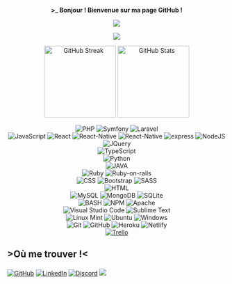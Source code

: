 <p align=center> <strong> >_ Bonjour ! Bienvenue sur ma page GitHub !</strong> <p>

<p align=center>  
  <img src='https://readme-typing-svg.herokuapp.com?color=%23D069F7&size=24&duration=4200&center=true&width=222&height=42&lines=Allan+THAMVONGS'>
<p>

<p align=center>  <strong>
<img src='https://komarev.com/ghpvc/?username=Allrito&color=blueviolet&style=plastic'>
</strong> <p>

<div>
  <p align="center">
    <img height=165 src="https://github-readme-streak-stats.herokuapp.com?user=Allrito&theme=radical&hide_border=true&date_format=j%20M%5B%20Y%5D&fire=DD2727&sideNums=BC2BFF&exclude_days=sun%2CSat" alt="GitHub Streak" />
    <img height=165  src="https://github-readme-stats-orcin-three-87.vercel.app/api?username=Allrito&include_all_commits=true&show_icons=true&theme=radical&hide_border=true" alt="GitHub Stats" />
  </p>
</div>


<p align='center'>
  <img alt='PHP' src='https://img.shields.io/badge/PHP-777BB4?style=for-the-badge&logo=php&logoColor=white'/>
  <img alt='Symfony' src='https://img.shields.io/badge/symfony-%23000000.svg?style=for-the-badge&logo=symfony&logoColor=white'/>
  <img alt='Laravel' src='https://img.shields.io/badge/laravel-%23FF2D20.svg?style=for-the-badge&logo=laravel&logoColor=white'/>
  <br>
  <img alt='JavaScript' src='https://img.shields.io/badge/JavaScript-F7DF1E?style=for-the-badge&logo=javascript&logoColor=black'/>
  <img alt='React' src='https://img.shields.io/badge/react-%2320232a.svg?style=for-the-badge&logo=react&logoColor=%2361DAFB'/>
  <img alt='React-Native' src='https://img.shields.io/badge/react_native-%2320232a.svg?style=for-the-badge&logo=react&logoColor=%2361DAFB'/>
  <img alt='React-Native' src='https://img.shields.io/badge/svelte-%23f1413d.svg?style=for-the-badge&logo=svelte&logoColor=white'/>
  <img alt='express' src='https://img.shields.io/badge/express.js-%23404d59.svg?style=for-the-badge&logo=express&logoColor=%2361DAFB'/>
  <img alt='NodeJS' src='https://img.shields.io/badge/node.js-6DA55F?style=for-the-badge&logo=node.js&logoColor=white'/>
  <img alt='JQuery' src='https://img.shields.io/badge/jquery-%230769AD.svg?style=for-the-badge&logo=jquery&logoColor=white'/>
  <br>
  <img alt='TypeScript' src='https://img.shields.io/badge/typescript-%23007ACC.svg?style=for-the-badge&logo=typescript&logoColor=white'/>
  <br>
  <img alt='Python' src='https://img.shields.io/badge/python-3670A0?style=for-the-badge&logo=python&logoColor=ffdd54'/>
  <br>
  <img alt='JAVA' src='https://img.shields.io/badge/java-%23ED8B00.svg?style=for-the-badge&logo=openjdk&logoColor=white'/>
  <br>
  <img alt='Ruby' src='https://img.shields.io/badge/ruby-%23CC342D.svg?style=for-the-badge&logo=ruby&logoColor=white'/>
  <img alt='Ruby-on-rails' src='https://img.shields.io/badge/rails-%23CC0000.svg?style=for-the-badge&logo=ruby-on-rails&logoColor=white'/>
  <br>
  <img alt='CSS' src='https://img.shields.io/badge/css3-%231572B6.svg?style=for-the-badge&logo=css3&logoColor=white'/>
  <img alt='Bootstrap' src='https://img.shields.io/badge/bootstrap-%23563D7C.svg?style=for-the-badge&logo=bootstrap&logoColor=white'/>
  <img alt='SASS' src='https://img.shields.io/badge/SASS-hotpink.svg?style=for-the-badge&logo=SASS&logoColor=white'/>
  <br>
  <img alt='HTML' src='https://img.shields.io/badge/html5-%23E34F26.svg?style=for-the-badge&logo=html5&logoColor=white'/>
  <br>
  <img alt='MySQL' src='https://img.shields.io/badge/mysql-%2300f.svg?style=for-the-badge&logo=mysql&logoColor=white'/>
  <img alt='MongoDB' src='https://img.shields.io/badge/MongoDB-%234ea94b.svg?style=for-the-badge&logo=mongodb&logoColor=white'/>
  <img alt='SQLite' src='https://img.shields.io/badge/sqlite-%2307405e.svg?style=for-the-badge&logo=sqlite&logoColor=white'/>
  <br>
  <img alt='BASH' src='https://img.shields.io/badge/bash-3776AB?style=for-the-badge&logo=linux&logoColor=white'/>
  <img alt='NPM' src='https://img.shields.io/badge/NPM-%23000000.svg?style=for-the-badge&logo=npm&logoColor=white'/>
  <img alt='Apache' src='https://img.shields.io/badge/apache-%23D42029.svg?style=for-the-badge&logo=apache&logoColor=white'/>
  <br>
  <img alt='Visual Studio Code' src='https://img.shields.io/badge/Visual%20Studio%20Code-0078d7.svg?style=for-the-badge&logo=visual-studio-code&logoColor=white'/>
  <img alt='Sublime Text' src='https://img.shields.io/badge/sublime_text-%23575757.svg?style=for-the-badge&logo=sublime-text&logoColor=important'/>
  <br>
  <img alt='Linux Mint' src='https://img.shields.io/badge/Linux%20Mint-87CF3E?style=for-the-badge&logo=Linux%20Mint&logoColor=white'/>
  <img alt='Ubuntu' src='https://img.shields.io/badge/Ubuntu-E95420?style=for-the-badge&logo=ubuntu&logoColor=white'/>
  <img alt='Windows' src='https://img.shields.io/badge/Windows-0078D6?style=for-the-badge&logo=windows&logoColor=white'/>
  <br>
  <img alt='Git' src='https://img.shields.io/badge/git-%23F05033.svg?style=for-the-badge&logo=git&logoColor=white'/>
  <img alt='GitHub' src='https://img.shields.io/badge/github-%23121011.svg?style=for-the-badge&logo=github&logoColor=white'/>
  <img alt='Heroku' src='https://img.shields.io/badge/heroku-%23430098.svg?style=for-the-badge&logo=heroku&logoColor=white'/>
  <img alt='Netlify' src='https://img.shields.io/badge/netlify-%23000000.svg?style=for-the-badge&logo=netlify&logoColor=#00C7B7'/>
  <br>
  <a href="https://trello.com/"><img alt='Trello' src='https://img.shields.io/badge/Trello-%23026AA7.svg?style=for-the-badge&logo=Trello&logoColor=white'/></a>
  </p>

## <p><strong>>Où me trouver !<</strong><p>
<a href="https://github.com/Allrito"><img alt='GitHub' src='https://img.shields.io/badge/github-%23121011.svg?style=for-the-badge&logo=github&logoColor=white'/></a>
<a href="https://www.linkedin.com/in/allan-thamvongs/"><img alt='LinkedIn' src='https://img.shields.io/badge/linkedin-%230077B5.svg?style=for-the-badge&logo=linkedin&logoColor=white'/></a>
<a href="https://discord.com/users/874239735898472521"><img alt='Discord' src='https://img.shields.io/badge/add%20me%20here%20!-%237289DA.svg?style=for-the-badge&logo=discord&logoColor=white'/></a>
![](https://hit.yhype.me/github/profile?user_id=93911457)
